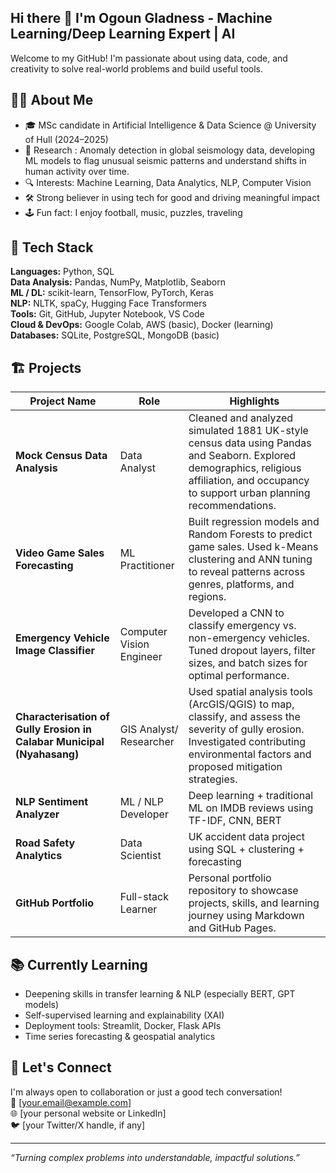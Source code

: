 ## Hi there 👋 I'm Ogoun Gladness - Machine Learning/Deep Learning Expert | AI

Welcome to my GitHub! I'm passionate about using data, code, and creativity to solve real-world problems and build useful tools.
## 🧑‍💻 About Me

- 🎓 MSc candidate in Artificial Intelligence & Data Science @ University of Hull (2024–2025)
- 🔬 Research : Anomaly detection in global seismology data, developing ML models to flag unusual seismic patterns and understand shifts in human activity over time.
- 🔍 Interests: Machine Learning, Data Analytics, NLP, Computer Vision
- 🛠️ Strong believer in using tech for good and driving meaningful impact
- 🕹 Fun fact: I enjoy football, music, puzzles, traveling 

## 🚀 Tech Stack

**Languages:** Python, SQL  
**Data Analysis:** Pandas, NumPy, Matplotlib, Seaborn  
**ML / DL:** scikit-learn, TensorFlow, PyTorch, Keras  
**NLP:** NLTK, spaCy, Hugging Face Transformers  
**Tools:** Git, GitHub, Jupyter Notebook, VS Code  
**Cloud & DevOps:** Google Colab, AWS (basic), Docker (learning)  
**Databases:** SQLite, PostgreSQL, MongoDB (basic)

## 🏗️ Projects

| Project Name              | Role              | Highlights                                                                 |
|---------------------------|-------------------|---------------------------------------------------------------------------|
|**Mock Census Data Analysis** | Data Analyst | Cleaned and analyzed simulated 1881 UK-style census data using Pandas and Seaborn. Explored demographics, religious affiliation, and occupancy to support urban planning recommendations.|
|**Video Game Sales Forecasting**| ML Practitioner | Built regression models and Random Forests to predict game sales. Used k-Means clustering and ANN tuning to reveal patterns across genres, platforms, and regions.|
|**Emergency Vehicle Image Classifier** |Computer Vision Engineer| Developed a CNN to classify emergency vs. non-emergency vehicles. Tuned dropout layers, filter sizes, and batch sizes for optimal performance.|
| **Characterisation of Gully Erosion in Calabar Municipal (Nyahasang)** | GIS Analyst/ Researcher        | Used spatial analysis tools (ArcGIS/QGIS) to map, classify, and assess the severity of gully erosion. Investigated contributing environmental factors and proposed mitigation strategies.|
| **NLP Sentiment Analyzer** | ML / NLP Developer | Deep learning + traditional ML on IMDB reviews using TF-IDF, CNN, BERT     |
| **Road Safety Analytics**   | Data Scientist      | UK accident data project using SQL + clustering + forecasting              |
| **GitHub Portfolio**       | Full-stack Learner | Personal portfolio repository to showcase projects, skills, and learning journey using Markdown and GitHub Pages.|

## 📚 Currently Learning

- Deepening skills in transfer learning & NLP (especially BERT, GPT models)
- Self-supervised learning and explainability (XAI)
- Deployment tools: Streamlit, Docker, Flask APIs
- Time series forecasting & geospatial analytics

## 🤝 Let's Connect

I'm always open to collaboration or just a good tech conversation!  
📧 [your.email@example.com]  
🌐 [your personal website or LinkedIn]  
🐦 [your Twitter/X handle, if any]  

---

*“Turning complex problems into understandable, impactful solutions.”*
<!--
**Glad-analytics/Glad-analytics** is a ✨ _special_ ✨ repository because its `README.md` (this file) appears on your GitHub profile.

Here are some ideas to get you started:

- 🔭 I’m currently working on ...
- 🌱 I’m currently learning ...
- 👯 I’m looking to collaborate on ...
- 🤔 I’m looking for help with ...
- 💬 Ask me about ...
- 📫 How to reach me: ...
- 😄 Pronouns: ...
- ⚡ Fun fact: ...
-->
